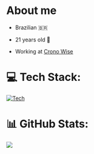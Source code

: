 # About me

- Brazilian 🇧🇷

- 21 years old 🎂

- Working at [Crono Wise](https://www.cronowise.com.br/)

# 💻 Tech Stack:

[![Tech](https://skillicons.dev/icons?i=html,css,js,ts,react,vue,next,postman,java,spring,postgres,mongo,redis,python,fastapi,haskell,rust,c,docker,linux,git&perline=4)](https://skillicons.dev)

# 📊 GitHub Stats:

![](https://github-readme-stats.vercel.app/api/top-langs/?username=hzokbe&theme=dracula&hide_border=false&include_all_commits=false&count_private=false&layout=compact)
